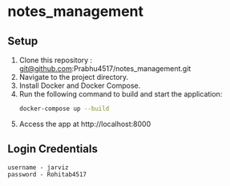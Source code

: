 # notes_management 

## Setup

1. Clone this repository : git@github.com:Prabhu4517/notes_management.git 
2. Navigate to the project directory.
3. Install Docker and Docker Compose.
4. Run the following command to build and start the application:
   ```bash
   docker-compose up --build

5. Access the app at http://localhost:8000

## Login Credentials

    username - jarviz
    password - Rohitab4517
